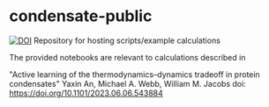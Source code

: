 # condensate-public
[![DOI](https://zenodo.org/badge/{github_id}.svg)](https://zenodo.org/badge/latestdoi/708492860)
Repository for hosting scripts/example calculations

The provided notebooks are relevant to calculations described in 

"Active learning of the thermodynamics–dynamics tradeoff in protein condensates"
Yaxin An, Michael A. Webb, William M. Jacobs
doi: https://doi.org/10.1101/2023.06.06.543884 
